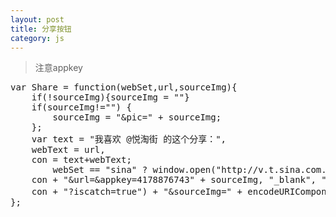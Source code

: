 ```yaml
---
layout: post
title: 分享按钮
category: js
---
```


> 注意appkey

<pre>var Share = function(webSet,url,sourceImg){
    if(!sourceImg){sourceImg = ""}
    if(sourceImg!="") {
        sourceImg = "&pic=" + sourceImg;
    };    
    var text = "我喜欢 @悦淘街 的这个分享：",
    webText = url,
    con = text+webText;
        webSet == "sina" ? window.open("http://v.t.sina.com.cn/share/share.php?title=" +
    con + "&url=&appkey=4178876743" + sourceImg, "_blank", "width=615,height=505") : webSet == "tencent" ? window.open("http://v.t.qq.com/share/share.php?title=" + con + "&url=&appkey=100288919&site=www.yuetaojie.com" + sourceImg, "_blank", "width=615,height=505") : webSet == "qq" ? (webSet = "http://sns.qzone.qq.com/cgi-bin/qzshare/cgi_qzshare_onekey?url=" + encodeURIComponent("" + url + ""), window.open(webSet, "_blank", "width=615,height=505")) : webSet == "wangyi" && (webSet = "http://t.163.com/article/user/checkLogin.do?link=" + encodeURIComponent("http://www.yuetaojie.com/Album/" +
    con + "?iscatch=true") + "&sourceImg=" + encodeURIComponent("悦淘街") + "&info=" + con, window.open(webSet, "_blank", "width=615,height=505"));
};
</pre>


